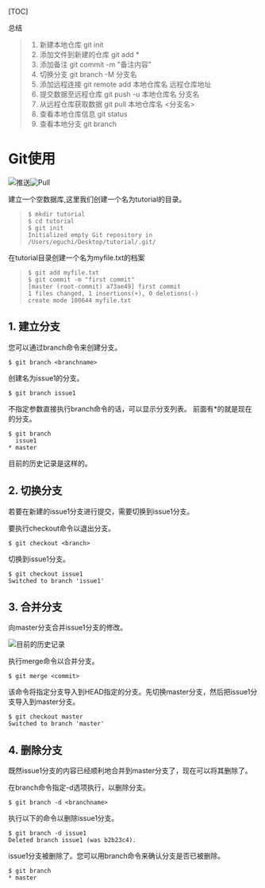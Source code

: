 [TOC]

总结

>1. 新建本地仓库
>     git  init
>2. 添加文件到新建的仓库
>    git  add  *
> 3. 添加备注
>   git   commit   -m   "备注内容"
> 4. 切换分支
>    git branch -M 分支名
> 5. 添加远程连接
>    git   remote add 本地仓库名   远程仓库地址
> 6. 提交数据至远程仓库
>    git push -u  本地仓库名   分支名
> 7. 从远程仓库获取数据
>    git  pull  本地仓库名  <分支名>
> 8. 查看本地仓库信息
>    git  status
> 9. 查看本地分支
>     git branch







# Git使用

![推送](https://backlog.com/git-tutorial/cn/img/post/intro/capture_intro3_1_1.png)![Pull](https://backlog.com/git-tutorial/cn/img/post/intro/capture_intro3_3_1.png)



建立一个空数据库,这里我们创建一个名为tutorial的目录。

>```
>$ mkdir tutorial
>$ cd tutorial
>$ git init
>Initialized empty Git repository in /Users/eguchi/Desktop/tutorial/.git/
>```

在tutorial目录创建一个名为myfile.txt的档案

>```
>$ git add myfile.txt
>$ git commit -m "first commit"
>[master (root-commit) a73ae49] first commit
> 1 files changed, 1 insertions(+), 0 deletions(-)
> create mode 100644 myfile.txt
>```

## 1. 建立分支

您可以通过branch命令来创建分支。

```
$ git branch <branchname>
```

创建名为issue1的分支。

```
$ git branch issue1
```

不指定参数直接执行branch命令的话，可以显示分支列表。 前面有*的就是现在的分支。

```
$ git branch
  issue1
* master
```

目前的历史记录是这样的。

## 2. 切换分支

若要在新建的issue1分支进行提交，需要切换到issue1分支。

要执行checkout命令以退出分支。

```
$ git checkout <branch>
```

切换到issue1分支。

```
$ git checkout issue1
Switched to branch 'issue1'
```

## 3. 合并分支

向master分支合并issue1分支的修改。

![目前的历史记录](https://backlog.com/git-tutorial/cn/img/post/stepup/capture_stepup2_3_2.png)

执行merge命令以合并分支。

```
$ git merge <commit>
```

该命令将指定分支导入到HEAD指定的分支。先切换master分支，然后把issue1分支导入到master分支。

```
$ git checkout master
Switched to branch 'master'
```

## 4. 删除分支

既然issue1分支的内容已经顺利地合并到master分支了，现在可以将其删除了。

在branch命令指定-d选项执行，以删除分支。

```
$ git branch -d <branchname>
```

执行以下的命令以删除issue1分支。

```
$ git branch -d issue1
Deleted branch issue1 (was b2b23c4).
```

issue1分支被删除了。您可以用branch命令来确认分支是否已被删除。

```
$ git branch
* master
```